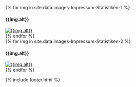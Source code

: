 ---
---

<div class="row">
{% for img in site.data.images-Impressum-Statistiken-1 %}
    <div class="col-lg-4">
      <h4>
        {{img.alt}}
      </h4>
      <a href="{{img.link}}" title="{{img.alt}}" data-gallery>
        <img class="img-thumbnail" src="{{img.src}}" alt='{{img.alt}}'/>
      </a>
    </div>
    {% endfor %}
</div>
<div class="row">
{% for img in site.data.images-Impressum-Statistiken-2 %}
    <div class="col-lg-4">
      <h4>
        {{img.alt}}
      </h4>
      <a href="{{img.link}}" title="{{img.alt}}" data-gallery>
        <img class="img-thumbnail" src="{{img.src}}" alt='{{img.alt}}'/>
      </a>
    </div>
    {% endfor %}
</div>

{% include footer.html %}
